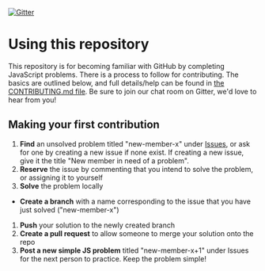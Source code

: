 [![Gitter](https://badges.gitter.im/Join%20Chat.svg)](https://gitter.im/codingforeveryone/js?utm_source=badge&utm_medium=badge&utm_campaign=pr-badge&utm_content=badge)

# Using this repository

This repository is for becoming familiar with GitHub by completing JavaScript problems.
There is a process to follow for contributing. The basics are outlined below, and full details/help can be found in [the CONTRIBUTING.md file](CONTRIBUTING.md). Be sure to join our chat room on Gitter, we'd love to hear from you!

## Making your first contribution

1. **Find** an unsolved problem titled "new-member-x" under [Issues](../../issues), or ask for one by creating a new issue if none exist. If creating a new issue, give it the title "New member in need of a problem".
1. **Reserve** the issue by commenting that you intend to solve the problem, or assigning it to yourself
1. **Solve** the problem locally
* **Create a branch** with a name corresponding to the issue that you have just solved ("new-member-x")
1. **Push** your solution to the newly created branch
1. **Create a pull request** to allow someone to merge your solution onto the repo
1. **Post a new simple JS problem** titled "new-member-x+1" under Issues for the next person to practice. Keep the problem simple!
